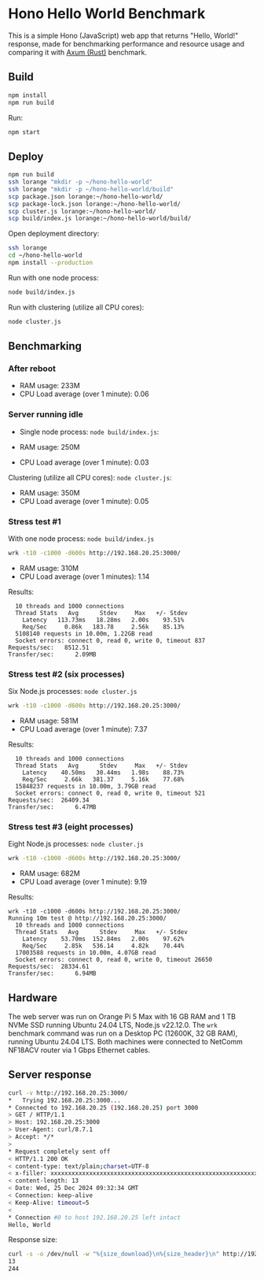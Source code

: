 # Hono Hello World Benchmark

This is a simple Hono (JavaScript) web app that returns "Hello, World!" response, made for benchmarking performance and resource usage and comparing it with [Axum (Rust)](https://github.com/evgenyneu/axum-hello-world) benchmark.

## Build

```sh
npm install
npm run build
```

Run:

```sh
npm start
```


## Deploy

```sh
npm run build
ssh lorange "mkdir -p ~/hono-hello-world"
ssh lorange "mkdir -p ~/hono-hello-world/build"
scp package.json lorange:~/hono-hello-world/
scp package-lock.json lorange:~/hono-hello-world/
scp cluster.js lorange:~/hono-hello-world/
scp build/index.js lorange:~/hono-hello-world/build/
```

Open deployment directory:

```sh
ssh lorange
cd ~/hono-hello-world
npm install --production
```

Run with one node process:

```sh
node build/index.js
```

Run with clustering (utilize all CPU cores):

```sh
node cluster.js
```

## Benchmarking


### After reboot

* RAM usage: 233M
* CPU Load average (over 1 minute): 0.06

### Server running idle

* Single node process: `node build/index.js`:

* RAM usage: 250M
* CPU Load average (over 1 minute): 0.03

Clustering (utilize all CPU cores): `node cluster.js`:

* RAM usage: 350M
* CPU Load average (over 1 minute): 0.05

### Stress test #1

With one node process: `node build/index.js`

```sh
wrk -t10 -c1000 -d600s http://192.168.20.25:3000/
```

* RAM usage: 310M
* CPU Load average (over 1 minutes): 1.14

Results:

```
  10 threads and 1000 connections
  Thread Stats   Avg      Stdev     Max   +/- Stdev
    Latency   113.73ms   18.28ms   2.00s    93.51%
    Req/Sec     0.86k   183.78     2.56k    85.13%
  5108140 requests in 10.00m, 1.22GB read
  Socket errors: connect 0, read 0, write 0, timeout 837
Requests/sec:   8512.51
Transfer/sec:      2.09MB
```

### Stress test #2 (six processes)

Six Node.js processes: `node cluster.js`

```sh
wrk -t10 -c1000 -d600s http://192.168.20.25:3000/
```

* RAM usage: 581M
* CPU Load average (over 1 minute): 7.37

Results:

```
  10 threads and 1000 connections
  Thread Stats   Avg      Stdev     Max   +/- Stdev
    Latency    40.50ms   30.44ms   1.98s    88.73%
    Req/Sec     2.66k   381.37     5.16k    77.68%
  15848237 requests in 10.00m, 3.79GB read
  Socket errors: connect 0, read 0, write 0, timeout 521
Requests/sec:  26409.34
Transfer/sec:      6.47MB
```


### Stress test #3 (eight processes)

Eight Node.js processes: `node cluster.js`

```sh
wrk -t10 -c1000 -d600s http://192.168.20.25:3000/
```

* RAM usage: 682M
* CPU Load average (over 1 minute): 9.19

Results:

```
wrk -t10 -c1000 -d600s http://192.168.20.25:3000/
Running 10m test @ http://192.168.20.25:3000/
  10 threads and 1000 connections
  Thread Stats   Avg      Stdev     Max   +/- Stdev
    Latency    53.70ms  152.84ms   2.00s    97.62%
    Req/Sec     2.85k   536.14     4.82k    70.44%
  17003588 requests in 10.00m, 4.07GB read
  Socket errors: connect 0, read 0, write 0, timeout 26650
Requests/sec:  28334.61
Transfer/sec:      6.94MB
```


## Hardware

The web server was run on Orange Pi 5 Max with 16 GB RAM and 1 TB NVMe SSD running Ubuntu 24.04 LTS, Node.js v22.12.0. The `wrk` benchmark command was run on a Desktop PC (12600K, 32 GB RAM), running Ubuntu 24.04 LTS. Both machines were connected to NetComm NF18ACV router via 1 Gbps Ethernet cables.

## Server response

```sh
curl -v http://192.168.20.25:3000/
*   Trying 192.168.20.25:3000...
* Connected to 192.168.20.25 (192.168.20.25) port 3000
> GET / HTTP/1.1
> Host: 192.168.20.25:3000
> User-Agent: curl/8.7.1
> Accept: */*
>
* Request completely sent off
< HTTP/1.1 200 OK
< content-type: text/plain;charset=UTF-8
< x-filler: xxxxxxxxxxxxxxxxxxxxxxxxxxxxxxxxxxxxxxxxxxxxxxxxxxxxxxxxxxxxxxxxxxxxx
< content-length: 13
< Date: Wed, 25 Dec 2024 09:32:34 GMT
< Connection: keep-alive
< Keep-Alive: timeout=5
<
* Connection #0 to host 192.168.20.25 left intact
Hello, World
```

Response size:

```sh
curl -s -o /dev/null -w "%{size_download}\n%{size_header}\n" http://192.168.20.25:3000/
13
244
```
